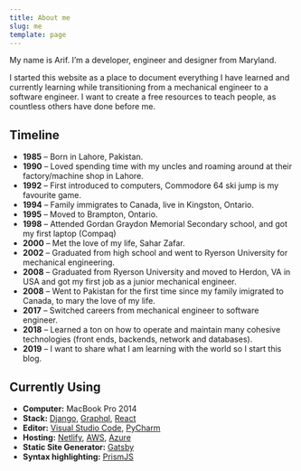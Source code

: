 ```yaml
---
title: About me
slug: me
template: page
---
```


My name is Arif. I’m a developer, engineer and designer from Maryland.

I started this website as a place to document everything I have learned and currently learning while transitioning from a mechanical engineer to a software engineer. I want to create a free resources to teach people, as countless others have done before me.


## Timeline

- **1985** – Born in Lahore, Pakistan.
- **1990** – Loved spending time with my uncles and roaming around at their factory/machine shop in Lahore.
- **1992** – First introduced to computers, Commodore 64 ski jump is my favourite game.
- **1994** – Family immigrates to Canada, live in Kingston, Ontario.
- **1995** – Moved to Brampton, Ontario.
- **1998** – Attended Gordan Graydon Memorial Secondary school, and got my first laptop (Compaq)
- **2000** – Met the love of my life, Sahar Zafar.
- **2002** – Graduated from high school and went to Ryerson University for mechanical engineering.
- **2008** – Graduated from Ryerson University and moved to Herdon, VA in USA and got my first job as a junior mechanical engineer.
- **2008** – Went to Pakistan for the first time since my family imigrated to Canada, to mary the love of my life.
- **2017** – Switched careers from mechanical engineer to software engineer.
- **2018** – Learned a ton on how to operate and maintain many cohesive technologies (front ends, backends, network and databases).
- **2019** – I want to share what I am learning with the world so I start this blog.

## Currently Using

- **Computer:** MacBook Pro 2014
- **Stack:** [Django](http://prismjs.com/), [Graphql](http://prismjs.com/), [React](http://prismjs.com/)
- **Editor:** [Visual Studio Code](https://code.visualstudio.com/), [PyCharm](https://www.jetbrains.com/pycharm/)
- **Hosting:** [Netlify](https://netlify.com), [AWS](https://aws.amazon.com), [Azure](https://azure.microsoft.com/)
- **Static Site Generator:** [Gatsby](https://gatsbyjs.org)
- **Syntax highlighting:** [PrismJS](http://prismjs.com/)
